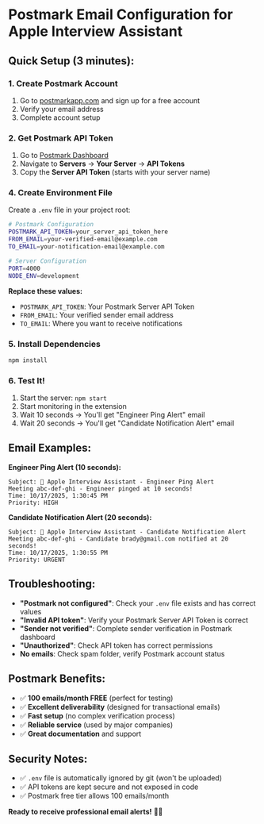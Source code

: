 # Postmark Email Configuration for Apple Interview Assistant

## Quick Setup (3 minutes):

### 1. Create Postmark Account
1. Go to [postmarkapp.com](https://postmarkapp.com) and sign up for a free account
2. Verify your email address
3. Complete account setup

### 2. Get Postmark API Token
1. Go to [Postmark Dashboard](https://account.postmarkapp.com)
2. Navigate to **Servers** → **Your Server** → **API Tokens**
3. Copy the **Server API Token** (starts with your server name)


### 4. Create Environment File
Create a `.env` file in your project root:
```bash
# Postmark Configuration
POSTMARK_API_TOKEN=your_server_api_token_here
FROM_EMAIL=your-verified-email@example.com
TO_EMAIL=your-notification-email@example.com

# Server Configuration
PORT=4000
NODE_ENV=development
```

**Replace these values:**
- `POSTMARK_API_TOKEN`: Your Postmark Server API Token
- `FROM_EMAIL`: Your verified sender email address
- `TO_EMAIL`: Where you want to receive notifications

### 5. Install Dependencies
```bash
npm install
```

### 6. Test It!
1. Start the server: `npm start`
2. Start monitoring in the extension
3. Wait 10 seconds → You'll get "Engineer Ping Alert" email
4. Wait 20 seconds → You'll get "Candidate Notification Alert" email

## Email Examples:

**Engineer Ping Alert (10 seconds):**
```
Subject: 🍎 Apple Interview Assistant - Engineer Ping Alert
Meeting abc-def-ghi - Engineer pinged at 10 seconds!
Time: 10/17/2025, 1:30:45 PM
Priority: HIGH
```

**Candidate Notification Alert (20 seconds):**
```
Subject: 🍎 Apple Interview Assistant - Candidate Notification Alert  
Meeting abc-def-ghi - Candidate brady@gmail.com notified at 20 seconds!
Time: 10/17/2025, 1:30:55 PM
Priority: URGENT
```

## Troubleshooting:
- **"Postmark not configured"**: Check your `.env` file exists and has correct values
- **"Invalid API token"**: Verify your Postmark Server API Token is correct
- **"Sender not verified"**: Complete sender verification in Postmark dashboard
- **"Unauthorized"**: Check API token has correct permissions
- **No emails**: Check spam folder, verify Postmark account status

## Postmark Benefits:
- ✅ **100 emails/month FREE** (perfect for testing)
- ✅ **Excellent deliverability** (designed for transactional emails)
- ✅ **Fast setup** (no complex verification process)
- ✅ **Reliable service** (used by major companies)
- ✅ **Great documentation** and support

## Security Notes:
- ✅ `.env` file is automatically ignored by git (won't be uploaded)
- ✅ API tokens are kept secure and not exposed in code
- ✅ Postmark free tier allows 100 emails/month

**Ready to receive professional email alerts!** 📧🍎
